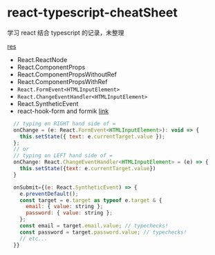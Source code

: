 # react-typescript-cheatSheet

学习 react 结合 typescript 的记录，未整理

[res](https://react-typescript-cheatsheet.netlify.app/)

- React.ReactNode
- React.ComponentProps
- React.ComponentPropsWithoutRef
- React.ComponentPropsWithRef
- `React.FormEvent<HTMLInputElement>`
- `React.ChangeEventHandler<HTMLInputElement>`
- React.SyntheticEvent
- react-hook-form and formik [link](https://react-typescript-cheatsheet.netlify.app/docs/basic/getting-started/forms_and_events)

```js
  // typing on RIGHT hand side of =
  onChange = (e: React.FormEvent<HTMLInputElement>): void => {
    this.setState({ text: e.currentTarget.value });
  };
  // or
  // typing on LEFT hand side of =
  onChange: React.ChangeEventHandler<HTMLInputElement> = (e) => {
    this.setState({text: e.currentTarget.value})
  }
```

```js
  onSubmit={(e: React.SyntheticEvent) => {
    e.preventDefault();
    const target = e.target as typeof e.target & {
      email: { value: string };
      password: { value: string };
    };
    const email = target.email.value; // typechecks!
    const password = target.password.value; // typechecks!
    // etc...
  }}
```
